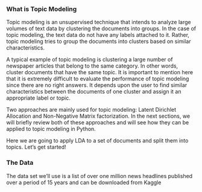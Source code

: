### What is Topic Modeling
Topic modeling is an unsupervised technique that intends to analyze large volumes of text data by clustering the documents into groups. In the case of topic modeling, the text data do not have any labels attached to it. Rather, topic modeling tries to group the documents into clusters based on similar characteristics.

A typical example of topic modeling is clustering a large number of newspaper articles that belong to the same category. In other words, cluster documents that have the same topic. It is important to mention here that it is extremely difficult to evaluate the performance of topic modeling since there are no right answers. It depends upon the user to find similar characteristics between the documents of one cluster and assign it an appropriate label or topic.

Two approaches are mainly used for topic modeling: Latent Dirichlet Allocation and Non-Negative Matrix factorization. In the next sections, we will briefly review both of these approaches and will see how they can be applied to topic modeling in Python.


Here we are going to apply LDA to a set of documents and split them into topics. Let’s get started!
### The Data
The data set we’ll use is a list of over one million news headlines published over a period of 15 years and can be downloaded from Kaggle
